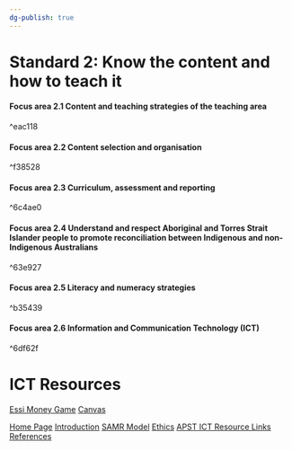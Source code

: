 ```yaml
---
dg-publish: true
---
```

# **Standard 2**: Know the content and how to teach it

#### **Focus area 2.1** Content and teaching strategies of the teaching area

^eac118

#### **Focus area 2.2** Content selection and organisation

^f38528

#### **Focus area 2.3** Curriculum, assessment and reporting

^6c4ae0

#### **Focus area 2.4** Understand and respect Aboriginal and Torres Strait Islander people to promote reconciliation between Indigenous and non-Indigenous Australians

^63e927

#### **Focus area 2.5** Literacy and numeracy strategies

^b35439

#### **Focus area 2.6** Information and Communication Technology (ICT)

^6df62f

# ICT Resources
[Essi Money Game](Essi%20Money%20Game.md)
[Canvas](Canvas.md)

[Home Page](Home%20Page.md)
[Introduction](01%20Introduction.md)
[SAMR Model](02%20SAMR%20Model.md)
[Ethics](03%20Ethics.md)
[APST ICT Resource Links](04%20APST%20ICT%20Resource%20Links.md)
[References](05%20References.md)
